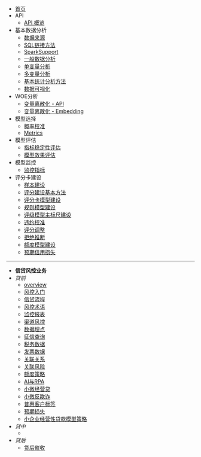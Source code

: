 * [首页]()
* API
  * [API 概览](project/api.md)
* 基本数据分析
  * [数据来源](dataset/dataset.md)
  * [SQL链接方法](dataset/sql.md)
  * [SparkSupport](SparkSupport/SparkSupport.md)
  * [一般数据分析](descriptive_statistics/data_analysis.md)
  * [单变量分析](feature_select/univar.md)
  * [多变量分析](feature_select/mutivar.md)
  * [基本统计分析方法](descriptive_statistics/descriptive_statistics.md)
  * [数据可视化](data_vision/data_vision.md)
* WOE分析
  * [变量离散化 - API](woe/woe_iv_api.md)
  * [变量离散化 - Embedding](woe/woe_embedding)
* 模型选择
  * [概率校准](model_select/ModelSelect.md)
  * [Metrics](model_select/metrics.md)
* 模型评估
  * [指标稳定性评估](feature_select/PSI-CSI.md)
  * [模型效果评估](model_select/model_eval.md)
* 模型监控
  * [监控指标](monitoring/monitoring.md)
* 评分卡建设
  * [样本建设](/score_card/sample.md)
  * [评分建设基本方法](/score_card/card_utils.md)
  * [评分卡模型建设](/score_card/score_card.md)
  * [规则模型建设](/score_card/rule_card.md)
  * [评级模型主标尺建设](/score_card/master_scale.md)
  * [违约校准](/score_card/score_adj.md)
  * [评分调整](/score_card/score_adj.md)
  * [拒绝推断](/score_card/reject_inference.md)
  * [额度模型建设](/score_card/amount.md)
  * [预期信用损失](/score_card/ecl.md)
------------------------------------------------
* **信贷风控业务**
* *贷前*
  * [overview](bank/overview.md)
  * [风控入门](bank/风控入门)
  * [信贷流程](bank/信贷流程)
  * [风控术语](bank/风控术语)
  * [监控报表](bank/监控报表)
  * [渠道风控](bank/渠道风控)
  * [数据埋点](bank/数据埋点)
  * [征信查询](bank/征信查询)
  * [税务数据](bank/税务数据)
  * [发票数据](bank/发票数据)
  * [关联关系](bank/关联关系)
  * [关联风险](bank/关联风险)
  * [额度策略](bank/额度策略)
  * [AI与RPA](bank/AI与RPA)
  * [小微经营贷](bank/小微经营贷)
  * [小微反欺诈](bank/小微反欺诈)
  * [普惠客户标签](bank/普惠客户标签)
  * [预期损失](bank/预期损失)
  * [小企业经营性贷款模型策略](bank/小企业经营性贷款模型策略)
* *贷中*
  * []()
* *贷后*
  * [贷后催收](bank/贷后催收)

[//]: # (- 知识图谱技术)

[//]: # (    - [janusgraph]&#40;/graph/janusgraph.md&#41;)

[//]: # (- 异常检测)

[//]: # (    - [异常交易检测]&#40;/score_card/abnormal_detection.md&#41;)

[//]: # (- 其他问题)

[//]: # (    - [ETL]&#40;/project/etl.md&#41;)

[//]: # (    - [执行与问题排查]&#40;/project/error.md&#41;)

[//]: # (- 特征选择)

[//]: # (    - [指标概述]&#40;feature_select/Overview.md&#41;)
[//]: # (    - [特征选择]&#40;feature_select/feature_select.md&#41;)
[//]: # (    - [KS-ROC-分布]&#40;feature_select/KS.md&#41;)
[//]: # (    - [ROC]&#40;feature_select/ROC.md&#41;)

[//]: # (    )
[//]: # (- 评分卡建设)

[//]: # (    - [主标尺设计]&#40;score_card/master_scale.md&#41;)

[//]: # ()
[//]: # (- 机器学习方法)

[//]: # (    - [LinearRegression]&#40;machine_learning/linearregression.md&#41;)
[//]: # (    - [Ridge]&#40;machine_learning/ridge.md&#41;)
[//]: # (    - [Lasso]&#40;machine_learning/lasso.md&#41;)
[//]: # (    - [Logistics]&#40;machine_learning/logistics.md&#41;)
[//]: # (    - [Tree]&#40;machine_learning/tree.md&#41;)
[//]: # (    - [Apriori]&#40;machine_learning/apriori.md&#41;)
[//]: # (    - [Smitext]&#40;machine_learning/simtext.md&#41;)
